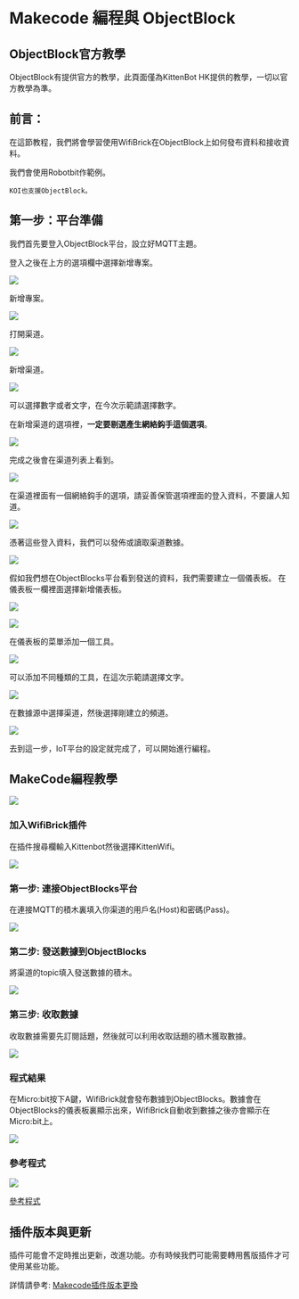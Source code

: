 # Makecode 編程與 ObjectBlock

## ObjectBlock官方教學

ObjectBlock有提供官方的教學，此頁面僅為KittenBot HK提供的教學，一切以官方教學為準。

## 前言：

在這節教程，我們將會學習使用WifiBrick在ObjectBlock上如何發布資料和接收資料。

我們會使用Robotbit作範例。

    KOI也支援ObjectBlock。

## 第一步：平台準備

我們首先要登入ObjectBlock平台，設立好MQTT主題。

登入之後在上方的選項欄中選擇新增專案。

![](./iotimage/object1.png)

新增專案。

![](./iotimage/object2.png)

打開渠道。

![](./iotimage/object3.png)

新增渠道。

![](./iotimage/object4.png)

可以選擇數字或者文字，在今次示範請選擇數字。

在新增渠道的選項裡，**一定要剔選產生網絡鈎手這個選項**。

![](./iotimage/object5.png)

完成之後會在渠道列表上看到。

![](./iotimage/object6.png)

在渠道裡面有一個網絡鈎手的選項，請妥善保管選項裡面的登入資料，不要讓人知道。

![](./iotimage/object7.png)

憑著這些登入資料，我們可以發佈或讀取渠道數據。

![](./iotimage/object8.png)

假如我們想在ObjectBlocks平台看到發送的資料，我們需要建立一個儀表板。
在儀表板一欄裡面選擇新增儀表板。

![](./iotimage/object9.png)

![](./iotimage/object10.png)

在儀表板的菜單添加一個工具。

![](./iotimage/object11.png)

可以添加不同種類的工具，在這次示範請選擇文字。

![](./iotimage/object12.png)

在數據源中選擇渠道，然後選擇剛建立的頻道。

![](./iotimage/object13.png)

去到這一步，IoT平台的設定就完成了，可以開始進行編程。

## MakeCode編程教學

![](../../functional_module/PWmodules/images/mcbanner.png)

### 加入WifiBrick插件

在插件搜尋欄輸入Kittenbot然後選擇KittenWifi。

![](./iotimage/object14.png)

### 第一步: 連接ObjectBlocks平台

在連接MQTT的積木裏填入你渠道的用戶名(Host)和密碼(Pass)。

![](./iotimage/object15.png)

### 第二步: 發送數據到ObjectBlocks

將渠道的topic填入發送數據的積木。

![](./iotimage/object16.png)

### 第三步: 收取數據

收取數據需要先訂閱話題，然後就可以利用收取話題的積木獲取數據。

![](./iotimage/object19.png)

### 程式結果

在Micro:bit按下A鍵，WifiBrick就會發布數據到ObjectBlocks。數據會在ObjectBlocks的儀表板裏顯示出來，WifiBrick自動收到數據之後亦會顯示在Micro:bit上。

![](./iotimage/object21.png)

### 參考程式

![](./iotimage/object20.png)

[參考程式](https://makecode.microbit.org/_3Picjj2KRChw)

## 插件版本與更新

插件可能會不定時推出更新，改進功能。亦有時候我們可能需要轉用舊版插件才可使用某些功能。

詳情請參考: [Makecode插件版本更換](../../Makecode/makecode_extensionUpdate)